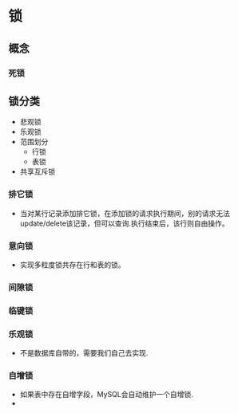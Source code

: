 # 锁

## 概念

### 死锁


## 锁分类
- 悲观锁
- 乐观锁
- 范围划分
    - 行锁
    - 表锁 
- 共享互斥锁

### 排它锁
- 当对某行记录添加排它锁，在添加锁的请求执行期间，别的请求无法update/delete该记录，但可以查询.执行结束后，该行则自由操作。

### 意向锁
- 实现多粒度锁共存在行和表的锁。

### 间隙锁


### 临键锁


### 乐观锁
- 不是数据库自带的，需要我们自己去实现.

### 自增锁
- 如果表中存在自增字段，MySQL会自动维护一个自增锁.
- 
